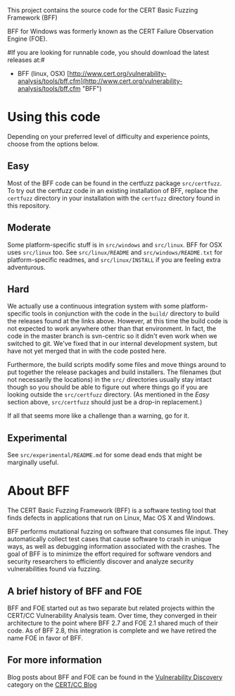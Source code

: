 This project contains the source code for the CERT Basic Fuzzing Framework (BFF)

BFF for Windows was formerly known as the CERT Failure Observation Engine (FOE).

#If you are looking for runnable code, you should download the latest releases at:#

* BFF (linux, OSX) [http://www.cert.org/vulnerability-analysis/tools/bff.cfm](http://www.cert.org/vulnerability-analysis/tools/bff.cfm "BFF")

# Using this code #

Depending on your preferred level of difficulty and experience points, choose from the options below.

## Easy ##

Most of the BFF code can be found in the certfuzz package `src/certfuzz`. To try out the certfuzz code in an existing installation of BFF, replace the `certfuzz` directory in your installation with the `certfuzz` directory found in this repository.

## Moderate ##

Some platform-specific stuff is in `src/windows` and `src/linux`. BFF for OSX uses `src/linux` too. See `src/linux/README` and `src/windows/README.txt` for platform-specific readmes, and `src/linux/INSTALL` if you are feeling extra adventurous.

## Hard ##

We actually use a continuous integration system with some platform-specific tools in conjunction with the code in the `build/` directory to build the releases found at the links above. However, at this time the build code is not expected to work anywhere other than that environment. In fact, the code in the master branch is svn-centric so it didn't even work when we switched to git. We've fixed that in our internal development system, but have not yet merged that in with the code posted here.

Furthermore, the build scripts modify some files and move things around to put together the release packages and build installers. The filenames (but not necessarily the locations) in the `src/` directories usually stay intact though so you should be able to figure out where things go if you are looking outside the `src/certfuzz` directory. (As mentioned in the *Easy* section above, `src/certfuzz` should just be a drop-in replacement.)

If all that seems more like a challenge than a warning, go for it.

## Experimental ##

See `src/experimental/README.md` for some dead ends that might be marginally useful.

# About BFF #

The CERT Basic Fuzzing Framework (BFF) is a software testing tool that finds defects in applications that run on Linux, Mac OS X and Windows.

BFF performs mutational fuzzing on software that consumes file input.  They automatically collect test cases that cause software to crash in unique ways, as well as debugging information associated with the crashes. The goal of BFF is to minimize the effort required for software vendors and security researchers to efficiently discover and analyze security vulnerabilities found via fuzzing.

## A brief history of BFF and FOE ##

BFF and FOE started out as two separate but related projects within the CERT/CC
Vulnerability Analysis team. Over time, they converged in their architecture to the point where BFF 2.7 and FOE 2.1 shared much of their code. As of BFF 2.8, this integration is complete and we have retired the name FOE in favor of BFF.

## For more information

Blog posts about BFF and FOE can be found in the [Vulnerability Discovery](http://www.cert.org/blogs/blog_categories.cfm?getCat=Vulnerability%20Discovery) category on the [CERT/CC Blog](http://www.cert.org/blogs/certcc/)
